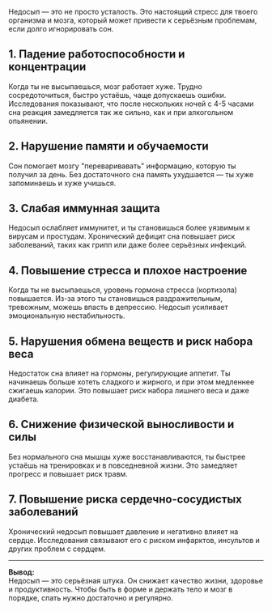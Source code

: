 Недосып — это не просто усталость. Это настоящий стресс для твоего организма и мозга, который может привести к серьёзным проблемам, если долго игнорировать сон.

## 1. Падение работоспособности и концентрации  
Когда ты не высыпаешься, мозг работает хуже. Трудно сосредоточиться, быстро устаёшь, чаще допускаешь ошибки. Исследования показывают, что после нескольких ночей с 4-5 часами сна реакция замедляется так же сильно, как и при алкогольном опьянении.

## 2. Нарушение памяти и обучаемости  
Сон помогает мозгу "переваривавать" информацию, которую ты получил за день. Без достаточного сна память ухудшается — ты хуже запоминаешь и хуже учишься.

## 3. Слабая иммунная защита  
Недосып ослабляет иммунитет, и ты становишься более уязвимым к вирусам и простудам. Хронический дефицит сна повышает риск заболеваний, таких как грипп или даже более серьёзных инфекций.

## 4. Повышение стресса и плохое настроение  
Когда ты не высыпаешься, уровень гормона стресса (кортизола) повышается. Из-за этого ты становишься раздражительным, тревожным, можешь впасть в депрессию. Недосып усиливает эмоциональную нестабильность.

## 5. Нарушения обмена веществ и риск набора веса  
Недостаток сна влияет на гормоны, регулирующие аппетит. Ты начинаешь больше хотеть сладкого и жирного, и при этом медленнее сжигаешь калории. Это повышает риск набора лишнего веса и даже диабета.

## 6. Снижение физической выносливости и силы  
Без нормального сна мышцы хуже восстанавливаются, ты быстрее устаёшь на тренировках и в повседневной жизни. Это замедляет прогресс и повышает риск травм.

## 7. Повышение риска сердечно-сосудистых заболеваний  
Хронический недосып повышает давление и негативно влияет на сердце. Исследования связывают его с риском инфарктов, инсультов и других проблем с сердцем.

---

**Вывод:**  
Недосып — это серьёзная штука. Он снижает качество жизни, здоровье и продуктивность. Чтобы быть в форме и держать тело и мозг в порядке, спать нужно достаточно и регулярно.
